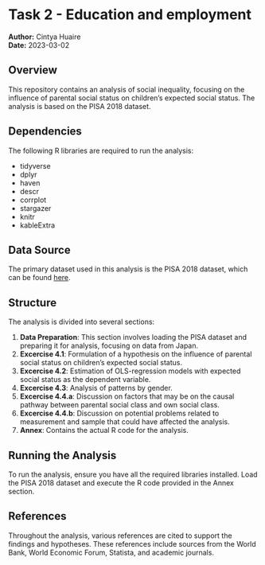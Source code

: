 # Task 2 - Education and employment

**Author:** Cintya Huaire  
**Date:** 2023-03-02

## Overview

This repository contains an analysis of social inequality, focusing on the influence of parental social status on children’s expected social status. The analysis is based on the PISA 2018 dataset.

## Dependencies

The following R libraries are required to run the analysis:

- tidyverse
- dplyr
- haven
- descr
- corrplot
- stargazer
- knitr
- kableExtra

## Data Source

The primary dataset used in this analysis is the PISA 2018 dataset, which can be found [here](https://www.oecd.org/pisa/data/).

## Structure

The analysis is divided into several sections:

1. **Data Preparation**: This section involves loading the PISA dataset and preparing it for analysis, focusing on data from Japan.
2. **Excercise 4.1**: Formulation of a hypothesis on the influence of parental social status on children’s expected social status.
3. **Excercise 4.2**: Estimation of OLS-regression models with expected social status as the dependent variable.
4. **Excercise 4.3**: Analysis of patterns by gender.
5. **Excercise 4.4.a**: Discussion on factors that may be on the causal pathway between parental social class and own social class.
6. **Excercise 4.4.b**: Discussion on potential problems related to measurement and sample that could have affected the analysis.
7. **Annex**: Contains the actual R code for the analysis.

## Running the Analysis

To run the analysis, ensure you have all the required libraries installed. Load the PISA 2018 dataset and execute the R code provided in the Annex section.

## References

Throughout the analysis, various references are cited to support the findings and hypotheses. These references include sources from the World Bank, World Economic Forum, Statista, and academic journals.
